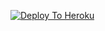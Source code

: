 
[![Deploy To Heroku](https://www.herokucdn.com/deploy/button.svg)](https://heroku.com/deploy?template=https://github.com/ermizamr/mychan1)
